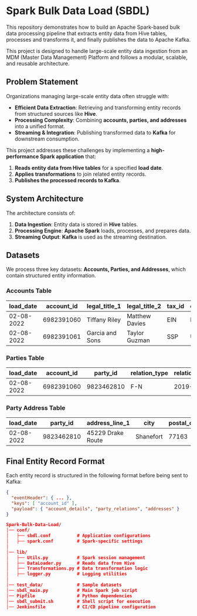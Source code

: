 # Spark Bulk Data Load (SBDL)
This repository demonstrates how to build an Apache Spark-based bulk data processing pipeline that extracts entity data from Hive tables, processes and transforms it, and finally publishes the data to Apache Kafka.

This project is designed to handle large-scale entity data ingestion from an MDM (Master Data Management) Platform and follows a modular, scalable, and reusable architecture.

## **Problem Statement**
Organizations managing large-scale entity data often struggle with:

- **Efficient Data Extraction**: Retrieving and transforming entity records from structured sources like **Hive**.
- **Processing Complexity**: Combining **accounts, parties, and addresses** into a unified format.
- **Streaming & Integration**: Publishing transformed data to **Kafka** for downstream consumption.

This project addresses these challenges by implementing a **high-performance Spark application** that:
1. **Reads entity data from Hive tables** for a specified **load date**.
2. **Applies transformations** to join related entity records.
3. **Publishes the processed records to Kafka**.

## **System Architecture**
The architecture consists of:
1. **Data Ingestion**: Entity data is stored in **Hive** tables.
2. **Processing Engine**: **Apache Spark** loads, processes, and prepares data.
3. **Streaming Output**: **Kafka** is used as the streaming destination.



## **Datasets**
We process three key datasets: **Accounts, Parties, and Addresses**, which contain structured entity information.

### **Accounts Table**
| load_date | account_id  | legal_title_1 | legal_title_2 | tax_id | country |
|-----------|------------|---------------|---------------|--------|---------|
| 02-08-2022 | 6982391060 | Tiffany Riley | Matthew Davies | EIN | Mexico |
| 02-08-2022 | 6982391061 | Garcia and Sons | Taylor Guzman | SSP | USA |

### **Parties Table**
| load_date | account_id  | party_id  | relation_type | relation_start_date |
|-----------|------------|-----------|---------------|---------------------|
| 02-08-2022 | 6982391060 | 9823462810 | F-N | 2019-07-29 |

### **Party Address Table**
| load_date | party_id  | address_line_1 | city  | postal_code | country |
|-----------|----------|---------------|-------|-------------|---------|
| 02-08-2022 | 9823462810 | 45229 Drake Route | Shanefort | 77163 | Canada |


## **Final Entity Record Format**
Each entity record is structured in the following format before being sent to Kafka:

```json
{
  "eventHeader": { ... },
  "keys": [ "account_id" ],
  "payload": { "account_details", "party_relations", "addresses" }
}

Spark-Bulk-Data-Load/
│── conf/
│   ├── sbdl.conf          # Application configurations
│   ├── spark.conf         # Spark-specific settings
│
│── lib/
│   ├── Utils.py           # Spark session management
│   ├── DataLoader.py      # Reads data from Hive
│   ├── Transformations.py # Data transformation logic
│   ├── logger.py          # Logging utilities
│
│── test_data/             # Sample datasets
│── sbdl_main.py           # Main Spark job script
│── Pipfile                # Python dependencies
│── sbdl_submit.sh         # Shell script for execution
│── Jenkinsfile            # CI/CD pipeline configuration









